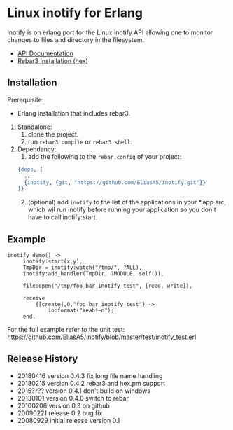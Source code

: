 Linux inotify for Erlang
========================

Inotify is on erlang port for the Linux inotify API allowing one to monitor
changes to files and directory in the filesystem.

* [API Documentation](https://hexdocs.pm/inotify/)
* [Rebar3 Installation (hex)](https://hex.pm/packages/inotify/)


Installation
-------
Prerequisite:
* Erlang installation that includes rebar3.

1. Standalone:
    1. clone the project.
    2. run `rebar3 compile` or `rebar3 shell`.
2. Dependancy:
    1. add the following to the `rebar.config` of your project:
    ```erlang
    {deps, [
      ..
      {inotify, {git, "https://github.com/EliasA5/inotify.git"}}
    ]}.
    ```
    2. (optional) add `inotify` to the list of the applications in your *.app.src, which wil run inotify before running your application so you don't have to call inotify:start.


Example
-------

    inotify_demo() ->
         inotify:start(x,y),
         TmpDir = inotify:watch("/tmp/", ?ALL),
         inotify:add_handler(TmpDir, ?MODULE, self()),

         file:open("/tmp/foo_bar_inotify_test", [read, write]),

         receive
             {[create],0,"foo_bar_inotify_test"} ->
                 io:format("Yeah!~n");
         end.


For the full example refer to the unit test:
https://github.com/EliasA5/inotify/blob/master/test/inotify_test.erl


Release History
---------------

* 20180416 version 0.4.3 fix long file name handling
* 20180215 version 0.4.2 rebar3 and hex.pm support
* 2015???? version 0.4.1 don't build on windows
* 20130101 version 0.4.0 switch to rebar
* 20100206 version 0.3 on github
* 20090221 release 0.2 bug fix
* 20080929 initial release version 0.1
